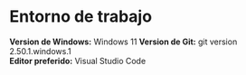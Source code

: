 # Entorno de trabajo

**Version de Windows:** Windows 11
**Version de Git:** git version 2.50.1.windows.1  
**Editor preferido:** Visual Studio Code